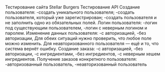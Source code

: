 Тестирование сайта Stellar Burgers
Тестирование API
Создание пользователя:
-создать уникального пользователя;
-создать пользователя, который уже зарегистрирован;
-создать пользователя и не заполнить одно из обязательных полей.
Логин пользователя:
-логин под существующим пользователем,
-логин с неверным логином и паролем.
Изменение данных пользователя:
-с авторизацией,
-без авторизации,
Для обеих ситуаций нужно проверить, что любое поле можно изменить. Для неавторизованного пользователя — ещё и то, что система вернёт ошибку.
Создание заказа:
-с авторизацией,
-без авторизации,
-с ингредиентами,
-без ингредиентов,
-с неверным хешем ингредиентов.
Получение заказов конкретного пользователя:
-авторизованный пользователь,
-неавторизованный пользователь